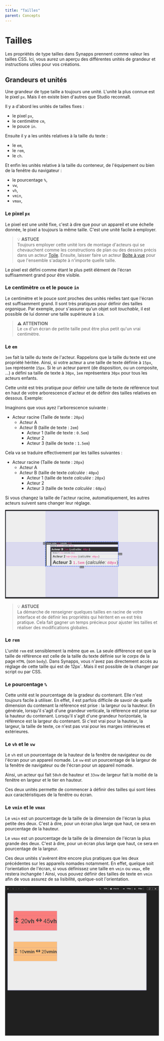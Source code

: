 ```yaml
---
title: "Tailles"
parent: Concepts
---
```


# Tailles

Les propriétés de type tailles dans Synapps prennent comme valeur les tailles CSS. Ici, vous aurez un aperçu des différentes unités de grandeur et instructions utiles pour vos créations.

## Grandeurs et unités

Une grandeur de type taille a toujours une unité. L'unité la plus connue est le pixel `px`. Mais il en existe bien d'autres que Studio reconnaît.

Il y a d'abord les unités de tailles fixes :
- le pixel `px`,
- le centimètre `cm`,
- le pouce `in`.

Ensuite il y a les unités relatives à la taille du texte :
- le `em`,
- le `rem`,
- le `ch`.

Et enfin les unités relative à la taille du conteneur, de l'équipement ou bien de la fenêtre du navigateur :
- le pourcentage `%`,
- `vw`,
- `vh`,
- `vmin`,
- `vmax`,

### Le pixel `px`

Le pixel est une unité fixe, c'est à dire que pour un appareil et une échelle donnée, le pixel a toujours la même taille. C'est une unité facile à employer.

> 💡 **ASTUCE**<br>
> Toujours employer cette unité lors de montage d'acteurs qui se chevauchent comme les constructions de plan ou des dessins précis dans un acteur [Toile](./actor-types/layout-canvas.md). Ensuite, laisser faire un acteur [Boite à vue](./actor-types/layout-view-box.md) pour que l'ensemble s'adapte à n'importe quelle taille.

Le pixel est défini comme étant le plus petit élément de l'écran suffisamment grand pour être visible.

### Le centimètre `cm` et le pouce `in`

Le centimètre et le pouce sont proches des unités réelles tant que l'écran est suffisamment grand.
Il sont très pratiques pour définir des tailles *organique*. Par exemple, pour s'assurer qu'un objet soit *touchable*, il est possible de lui donner une taille supérieure à `1cm`.

> ⚠️ **ATTENTION**<br>
> Le `cm` d'un écran de petite taille peut être plus petit qu'un vrai centimètre.


### Le `em`

`1em` fait la taille du texte de l'acteur. Rappelons que la taille du texte est une propriété héritée.
Ainsi, si votre acteur a une taille de texte définie à `15px`, `1em` représente `15px`.
Si le un acteur parent (de disposition, ou un composite, ...) a défini sa taille de texte à `30px`, `1em` représentera `30px` pour tous les acteurs enfants.

Cette unité est très pratique pour définir une taille de texte de référence tout en haut de votre arborescence d'acteur et de définir des tailles relatives en dessous.
Exemple:

Imaginons que vous ayez l'arborescence suivante :
- Acteur racine (Taille de texte : `20px`)
  - Acteur A
  - Acteur B (taille de texte : `2em`)
    - Acteur 1 (taille de texte : `0.5em`)
    - Acteur 2
    - Acteur 3 (taille de texte : `1.5em`)

Cela va se traduire effectivement par les tailles suivantes :
- Acteur racine (Taille de texte : `20px`)
  - Acteur A
  - Acteur B (taille de texte *calculée* : `40px`)
    - Acteur 1 (taille de texte *calculée* : `20px`)
    - Acteur 2
    - Acteur 3 (taille de texte *calculée* : `60px`)

Si vous changez la taille de l'acteur racine, automatiquement, les autres acteurs suivent sans changer leur réglage.

![SynApps](../assets/concepts/sizes/sample-em.gif)


> 💡 **ASTUCE**<br>
> La démarche de renseigner quelques tailles en racine de votre interface et de définir les propriétés qui héritent en `em` est très pratique. Cela fait gagner un temps précieux pour ajuster les tailles et réaliser des modifications globales.

### Le `rem`

L'unité `rem` est sensiblement la même que `em`. La seule différence est que la taille de référence est celle de la taille du texte définie sur le *corps* de la page `HTML` (son `body`). Dans Synapps, vous n'avez pas directement accès au réglage de cette taille qui est de 12px`. Mais il est possible de la changer par script ou par CSS.

### Le pourcentage `%`

Cette unité est le pourcentage de la gradeur du contenant. Elle n'est toujours facile à utiliser. En effet, il est parfois difficile de savoir de quelle dimension du contenant la référence est prise : la largeur ou la hauteur. En générale, lorsqu'il s'agit d'une grandeur verticale, la référence est prise sur la hauteur du contenant. Lorsqu'il s'agit d'une grandeur horizontale, la référence est la largeur du contenant. Si c'est vrai pour la hauteur, la largeur, la taille de texte, ce n'est pas vrai pour les marges intérieures et extérieures.

### Le `vh` et le `vw`

Le `vh` est un pourcentage de la hauteur de la fenêtre de navigateur ou de l'écran pour un appareil nomade.
Le `vw` est un pourcentage de la largeur de la fenêtre de navigateur ou de l'écran pour un appareil nomade.

Ainsi, un acteur qui fait `50vh` de hauteur et `33vw` de largeur fait la moitié de la fenêtre en largeur et le tier en hauteur.

Ces deux unités permette de commencer à définir des tailles qui sont liées aux caractéristiques de la fenêtre ou écran.

### Le `vmin` et le `vmax`

Le `vmin` est un pourcentage de la taille de la dimension de l'écran la plus petite des deux. C'est à dire, pour un écran plus large que haut, ce sera en pourcentage de la hauteur.

Le `vmax` est un pourcentage de la taille de la dimension de l'écran la plus grande des deux. C'est à dire, pour un écran plus large que haut, ce sera en pourcentage de la largeur.

Ces deux unités s'avèrent être encore plus pratiques que les deux précédentes sur les appareils nomades notamment. En effet, quelque soit l'orientation de l'écran, si vous définissez une taille en `vmin` ou `vmax`, elle restera inchangée !
Ainsi, vous pouvez définir des tailles de texte en `vmin` afin de vous assurez de sa lisibilité, quelque-soit l'orientation.


![SynApps](../assets/concepts/sizes/sample-vmin.gif)
